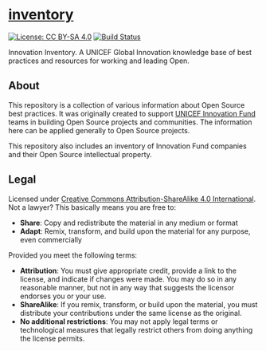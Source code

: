 [inventory](https://unicef.github.io/inventory/)
================================================

[![License: CC BY-SA 4.0](https://img.shields.io/badge/License-CC%20BY--SA%204.0-lightgrey.svg)](https://creativecommons.org/licenses/by-sa/4.0)
[![Build Status](https://circleci.com/gh/unicef/inventory/tree/main.svg?style=shield)](https://app.circleci.com/pipelines/github/unicef/inventory?branch=main)

Innovation Inventory.
A UNICEF Global Innovation knowledge base of best practices and resources for working and leading Open.


## About

This repository is a collection of various information about Open Source best practices.
It was originally created to support [UNICEF Innovation Fund](https://unicefinnovationfund.org/) teams in building Open Source projects and communities.
The information here can be applied generally to Open Source projects.

This repository also includes an inventory of Innovation Fund companies and their Open Source intellectual property.


## Legal

Licensed under [Creative Commons Attribution-ShareAlike 4.0 International](https://creativecommons.org/licenses/by-sa/4.0).
Not a lawyer?
This basically means you are free to:

* **Share**:
  Copy and redistribute the material in any medium or format
* **Adapt**:
  Remix, transform, and build upon the material for any purpose, even commercially

Provided you meet the following terms:

* **Attribution**:
  You must give appropriate credit, provide a link to the license, and indicate if changes were made.
  You may do so in any reasonable manner, but not in any way that suggests the licensor endorses you or your use.
* **ShareAlike**:
  If you remix, transform, or build upon the material, you must distribute your contributions under the same license as the original.
* **No additional restrictions**:
  You may not apply legal terms or technological measures that legally restrict others from doing anything the license permits.
